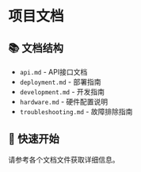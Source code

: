 # 项目文档

## 📚 文档结构

- `api.md` - API接口文档  
- `deployment.md` - 部署指南
- `development.md` - 开发指南
- `hardware.md` - 硬件配置说明
- `troubleshooting.md` - 故障排除指南

## 🚀 快速开始

请参考各个文档文件获取详细信息。 